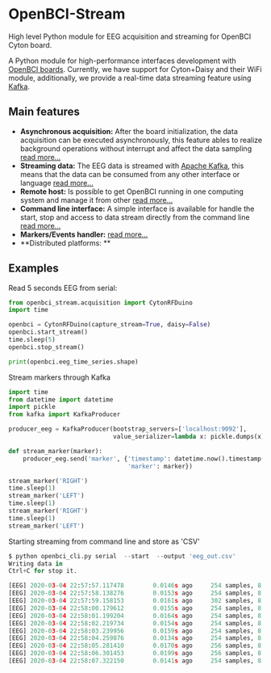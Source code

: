 # OpenBCI-Stream 
High level Python module for EEG acquisition and streaming for OpenBCI Cyton board.

A Python module for high-performance interfaces development with [OpenBCI boards](https://openbci.com/).
Currently, we have support for Cyton+Daisy and their WiFi module, additionally, we provide a real-time data streaming feature using [Kafka](https://kafka.apache.org/).


## Main features

  * **Asynchronous acquisition:** After the board initialization, the data acquisition can be executed asynchronously, this feature ables to realize background operations without interrupt and affect the data sampling [read more...](../html/_notebooks/04-data_acquisition.html#initialize-stream)
  * **Streaming data:** The EEG data is streamed with [Apache Kafka](https://kafka.apache.org/), this means that the data can be consumed from any other interface or language [read more...](../html/_notebooks/04-data_acquisition.html#access-to-stream)
  * **Remote host:** Is possible to get OpenBCI running in one computing system and manage it from other [read more...](../html/_notebooks/A4-configure_remote_host.html)
  * **Command line interface:** A simple interface is available for handle the start, stop and access to data stream directly from the command line [read more...](../html/_notebooks/A3-command_line_interface.html)
  * **Markers/Events handler:**  [read more...](../html/_notebooks/07-stream_markers.html)
  * **Distributed platforms: **

## Examples

Read 5 seconds EEG from serial:


```python
from openbci_stream.acquisition import CytonRFDuino
import time

openbci = CytonRFDuino(capture_stream=True, daisy=False)
openbci.start_stream()
time.sleep(5)
openbci.stop_stream()

print(openbci.eeg_time_series.shape)
```

Stream markers through Kafka


```python
import time
from datetime import datetime
import pickle
from kafka import KafkaProducer

producer_eeg = KafkaProducer(bootstrap_servers=['localhost:9092'],
                             value_serializer=lambda x: pickle.dumps(x))

def stream_marker(marker):
    producer_eeg.send('marker', {'timestamp': datetime.now().timestamp(), 
                                 'marker': marker})

stream_marker('RIGHT')
time.sleep(1) 
stream_marker('LEFT')
time.sleep(1) 
stream_marker('RIGHT')
time.sleep(1) 
stream_marker('LEFT')    
```

Starting streaming from command line and store as 'CSV'


```python
$ python openbci_cli.py serial  --start  --output 'eeg_out.csv'
Writing data in 
Ctrl+C for stop it.

[EEG] 2020-03-04 22:57:57.117478        0.0146s ago     254 samples, 8 channels
[EEG] 2020-03-04 22:57:58.138276        0.0153s ago     254 samples, 8 channels
[EEG] 2020-03-04 22:57:59.158153        0.0161s ago     302 samples, 8 channels
[EEG] 2020-03-04 22:58:00.179612        0.0155s ago     254 samples, 8 channels
[EEG] 2020-03-04 22:58:01.199204        0.0164s ago     254 samples, 8 channels
[EEG] 2020-03-04 22:58:02.219734        0.0154s ago     254 samples, 8 channels
[EEG] 2020-03-04 22:58:03.239956        0.0159s ago     254 samples, 8 channels
[EEG] 2020-03-04 22:58:04.259876        0.0134s ago     254 samples, 8 channels
[EEG] 2020-03-04 22:58:05.281410        0.0170s ago     256 samples, 8 channels
[EEG] 2020-03-04 22:58:06.301453        0.0199s ago     256 samples, 8 channels
[EEG] 2020-03-04 22:58:07.322150        0.0141s ago     254 samples, 8 channels
```
